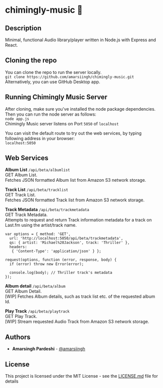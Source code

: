 # chimingly-music :musical_note:
## Description
Minimal, functional Audio library/player written in Node.js with Express and React.

## Cloning the repo
You can clone the repo to run the server locally.<br>
`git clone https://github.com/amarsiingh/chimingly-music.git`<br>
Alternatively, you can use GitHub Desktop app.

## Running Chimingly Music Server
After cloning, make sure you've installed the node package dependencies.<br>
Then you can run the node server as follows:<br>
`node app.js`<br>
Chimingly Music server listens on Port `5050` of `localhost`<br>

You can visit the default route to try out the web services, by typing following address in your browser:<br>
`localhost:5050`


## Web Services
**Album List** `/api/beta/albumlist`<br>
GET Album List.<br>
Fetches JSON formatted Album list from Amazon S3 network storage.


**Track List** `/api/beta/tracklist`<br>
GET Track List.<br>
Fetches JSON formatted Track list from Amazon S3 network storage.

**Track Metadata** `/api/beta/trackmetadata`<br>
GET Track Metadata.<br>
Attempts to request and return Track information metadata for a track on Last.fm using the artist/track name.
```
var options = { method: 'GET',
  url: 'http://localhost:5050/api/beta/trackmetadata',
  qs: { artist: 'Michael%20Jackson', track: 'Thriller' },
  headers: 
   { 'Content-Type': 'application/json' } };

request(options, function (error, response, body) {
  if (error) throw new Error(error);

  console.log(body); // Thriller track's metadata
});
```


**Album detail** `/api/beta/album`<br>
GET Album Detail.<br>
[WIP] Fetches Album details, such as track list etc. of the requested album Id.

**Play Track** `/api/beta/playtrack`<br>
GET Play Track.<br>
[WIP] Stream requested Audio Track from Amazon S3 network storage.

## Authors

* **Amarsingh Pardeshi** - [@amarsiingh](https://github.com/amarsiingh)

## License

This project is licensed under the MIT License - see the [LICENSE.md](LICENSE.md) file for details
